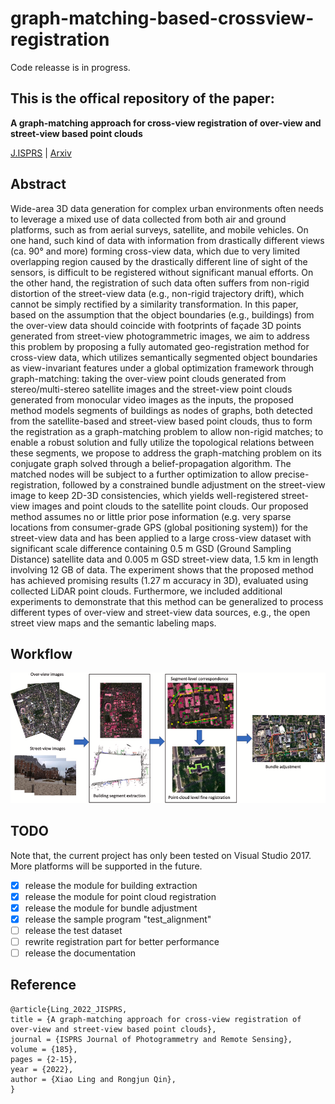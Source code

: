 # graph-matching-based-crossview-registration

Code releasse is in progress.


## This is the offical repository of the paper:

**A graph-matching approach for cross-view registration of over-view and street-view based point clouds**

[J.ISPRS](https://www.sciencedirect.com/science/article/abs/pii/S0924271622000065) | [Arxiv](https://arxiv.org/abs/2202.06857)

## Abstract 

Wide-area 3D data generation for complex urban environments often needs to leverage a mixed use of data collected from both air and ground platforms, such as from aerial surveys, satellite, and mobile vehicles. On one hand, such kind of data with information from drastically different views (ca. 90° and more) forming cross-view data, which due to very limited overlapping region caused by the drastically different line of sight of the sensors, is difficult to be registered without significant manual efforts. On the other hand, the registration of such data often suffers from non-rigid distortion of the street-view data (e.g., non-rigid trajectory drift), which cannot be simply rectified by a similarity transformation. In this paper, based on the assumption that the object boundaries (e.g., buildings) from the over-view data should coincide with footprints of façade 3D points generated from street-view photogrammetric images, we aim to address this problem by proposing a fully automated geo-registration method for cross-view data, which utilizes semantically segmented object boundaries as view-invariant features under a global optimization framework through graph-matching: taking the over-view point clouds generated from stereo/multi-stereo satellite images and the street-view point clouds generated from monocular video images as the inputs, the proposed method models segments of buildings as nodes of graphs, both detected from the satellite-based and street-view based point clouds, thus to form the registration as a graph-matching problem to allow non-rigid matches; to enable a robust solution and fully utilize the topological relations between these segments, we propose to address the graph-matching problem on its conjugate graph solved through a belief-propagation algorithm. The matched nodes will be subject to a further optimization to allow precise-registration, followed by a constrained bundle adjustment on the street-view image to keep 2D-3D consistencies, which yields well-registered street-view images and point clouds to the satellite point clouds. Our proposed method assumes no or little prior pose information (e.g. very sparse locations from consumer-grade GPS (global positioning system)) for the street-view data and has been applied to a large cross-view dataset with significant scale difference containing 0.5 m GSD (Ground Sampling Distance) satellite data and 0.005 m GSD street-view data, 1.5 km in length involving 12 GB of data. The experiment shows that the proposed method has achieved promising results (1.27 m accuracy in 3D), evaluated using collected LiDAR point clouds. Furthermore, we included additional experiments to demonstrate that this method can be generalized to process different types of over-view and street-view data sources, e.g., the open street view maps and the semantic labeling maps.

## Workflow

![workflow](./imgs/workflow.png)

## TODO

Note that, the current project has only been tested on Visual Studio 2017. More platforms will be supported in the future.

- [x] release the module for building extraction 
- [x] release the module for point cloud registration 
- [x] release the module for bundle adjustment 
- [x] release the sample program "test_alignment" 
- [ ] release the test dataset
- [ ] rewrite registration part for better performance
- [ ] release the documentation

## Reference
```
@article{Ling_2022_JISPRS,
title = {A graph-matching approach for cross-view registration of over-view and street-view based point clouds},
journal = {ISPRS Journal of Photogrammetry and Remote Sensing},
volume = {185},
pages = {2-15},
year = {2022},
author = {Xiao Ling and Rongjun Qin},
}
```

